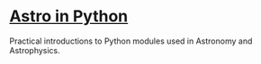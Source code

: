 # [Astro in Python](http://www.polyphant.com/astro-python/)

Practical introductions to Python modules used in Astronomy and Astrophysics.

